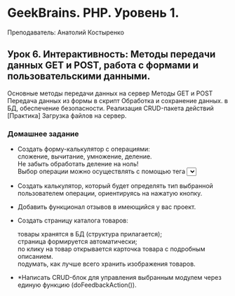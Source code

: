# GeekBrains. PHP. Уровень 1.

Преподаватель: Анатолий Костыренко

## Урок 6. Интерактивность: Методы передачи данных GET и POST, работа с формами и пользовательскими данными.
Основные методы передачи данных на сервер Методы GET и POST Передача данных из формы в скрипт Обработка и сохранение данных. в БД, обеспечение безопасности. Реализация CRUD-пакета действий [Практика] Загрузка файлов на сервер.

### Домашнее задание  

 - Создать форму-калькулятор с операциями:  
   сложение, вычитание, умножение, деление.  
Не забыть обработать деление на ноль!  
Выбор операции можно осуществлять с помощью тега <select>.  
   
 - Создать калькулятор, который будет определять тип выбранной пользователем операции, ориентируясь на нажатую кнопку.  

 - Добавить функционал отзывов в имеющийся у вас проект.  

 - Создать страницу каталога товаров:  

    товары хранятся в БД (структура прилагается);  
    страница формируется автоматически;  
    по клику на товар открывается карточка товара с подробным описанием.  
    подумать, как лучше всего хранить изображения товаров.  

 - *Написать CRUD-блок для управления выбранным модулем через единую функцию (doFeedbackAction()).  
  
